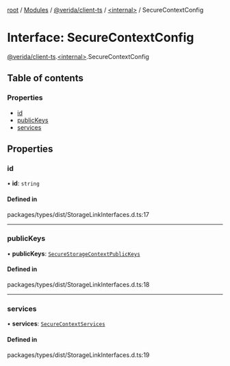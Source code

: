 [root](../README.md) / [Modules](../modules.md) / [@verida/client-ts](../modules/verida_client_ts.md) / [<internal\>](../modules/verida_client_ts._internal_.md) / SecureContextConfig

# Interface: SecureContextConfig

[@verida/client-ts](../modules/verida_client_ts.md).[<internal\>](../modules/verida_client_ts._internal_.md).SecureContextConfig

## Table of contents

### Properties

- [id](verida_client_ts._internal_.SecureContextConfig.md#id)
- [publicKeys](verida_client_ts._internal_.SecureContextConfig.md#publickeys)
- [services](verida_client_ts._internal_.SecureContextConfig.md#services)

## Properties

### id

• **id**: `string`

#### Defined in

packages/types/dist/StorageLinkInterfaces.d.ts:17

___

### publicKeys

• **publicKeys**: [`SecureStorageContextPublicKeys`](verida_client_ts._internal_.SecureStorageContextPublicKeys.md)

#### Defined in

packages/types/dist/StorageLinkInterfaces.d.ts:18

___

### services

• **services**: [`SecureContextServices`](verida_client_ts._internal_.SecureContextServices.md)

#### Defined in

packages/types/dist/StorageLinkInterfaces.d.ts:19
